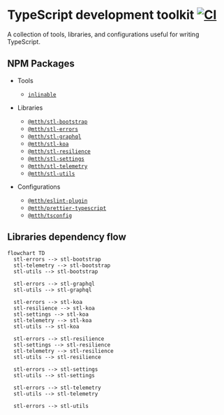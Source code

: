# TypeScript development toolkit [![CI](https://github.com/mtth/sdk.ts/actions/workflows/ci.yaml/badge.svg)](https://github.com/mtth/sdk.ts/actions/workflows/ci.yaml)

A collection of tools, libraries, and configurations useful for writing
TypeScript.


## NPM Packages

* Tools
  * [`inlinable`](/packages/tools/inlinable)

* Libraries
  * [`@mtth/stl-bootstrap`](/packages/libs/stl-bootstrap)
  * [`@mtth/stl-errors`](/packages/libs/stl-errors)
  * [`@mtth/stl-graphql`](/packages/libs/stl-graphql)
  * [`@mtth/stl-koa`](/packages/libs/stl-koa)
  * [`@mtth/stl-resilience`](/packages/libs/stl-resilience)
  * [`@mtth/stl-settings`](/packages/libs/stl-settings)
  * [`@mtth/stl-telemetry`](/packages/libs/stl-telemetry)
  * [`@mtth/stl-utils`](/packages/libs/stl-utils)

* Configurations
  * [`@mtth/eslint-plugin`](/packages/configs/eslint-plugin)
  * [`@mtth/prettier-typescript`](/packages/configs/prettier-typescript)
  * [`@mtth/tsconfig`](/packages/configs/tsconfig)


## Libraries dependency flow

```mermaid
flowchart TD
  stl-errors --> stl-bootstrap
  stl-telemetry --> stl-bootstrap
  stl-utils --> stl-bootstrap

  stl-errors --> stl-graphql
  stl-utils --> stl-graphql

  stl-errors --> stl-koa
  stl-resilience --> stl-koa
  stl-settings --> stl-koa
  stl-telemetry --> stl-koa
  stl-utils --> stl-koa

  stl-errors --> stl-resilience
  stl-settings --> stl-resilience
  stl-telemetry --> stl-resilience
  stl-utils --> stl-resilience

  stl-errors --> stl-settings
  stl-utils --> stl-settings

  stl-errors --> stl-telemetry
  stl-utils --> stl-telemetry

  stl-errors --> stl-utils
```
